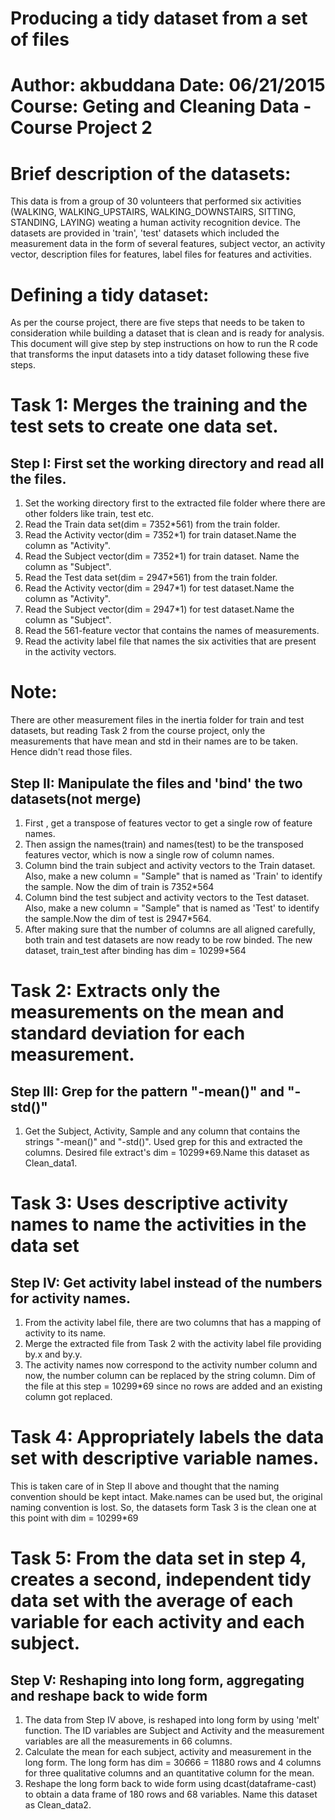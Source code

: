 
Producing a tidy dataset from a set of files
============================================
Author: akbuddana
Date: 06/21/2015
Course: Geting and Cleaning Data - Course Project 2
===================================================

Brief description of the datasets:
==================================

This data is from a group of 30 volunteers that performed six activities (WALKING, WALKING_UPSTAIRS, WALKING_DOWNSTAIRS, SITTING, STANDING, LAYING) weating a human activity recognition device. The datasets are provided in 'train', 'test' datasets which included the measurement data in the form of several features, subject vector, an activity vector, description files for features, label files for features and activities. 

Defining a tidy dataset:
========================

As per the course project, there are five steps that needs to be taken to consideration while building a dataset that is clean and is ready for analysis. This document will give step by step instructions on how to run the R code that transforms the input datasets into a tidy dataset following these five steps.

Task 1: Merges the training and the test sets to create one data set.
=====================================================================
Step I: First set the working directory and read all the files.
---------------------------------------------------------------
1) Set the working directory first to the extracted file folder where there are other folders like train, test etc.
2) Read the Train data set(dim = 7352*561) from the train folder.
3) Read the Activity vector(dim = 7352*1) for train dataset.Name the column as "Activity".
4) Read the Subject vector(dim = 7352*1) for train dataset. Name the column as "Subject".
5) Read the Test data set(dim = 2947*561) from the train folder.
6) Read the Activity vector(dim = 2947*1) for test dataset.Name the column as "Activity".
7) Read the Subject vector(dim = 2947*1) for test dataset.Name the column as "Subject".
8) Read the 561-feature vector that contains the names of measurements.
9) Read the activity label file that names the six activities that are present in the activity vectors. 

Note:
=====
There are other measurement files in the inertia folder for train and test datasets, but reading Task 2 from the course project, only the measurements that have mean and std in their names are to be taken. Hence didn't read those files.

Step II: Manipulate the files and 'bind' the two datasets(not merge)
---------------------------------------------------------------------
1) First , get a transpose of features vector to get a single row of feature names.
2) Then assign the names(train) and names(test) to be the transposed features vector, which is now a single row of column names.
3) Column bind the train subject and activity vectors to the Train dataset. Also, make a new column = "Sample" that is named as 'Train' to identify the sample. Now the dim of train is 7352*564
4) Column bind the test subject and activity vectors to the Test dataset. Also, make a new column = "Sample" that is named as 'Test' to identify the sample.Now the dim of test is 2947*564.
5) After making sure that the number of columns are all aligned carefully, both train and test datasets are now ready to be row binded. The new dataset, train_test after binding has dim = 10299*564

Task 2: Extracts only the measurements on the mean and standard deviation for each measurement.
===============================================================================================
Step III: Grep for the pattern "-mean()" and "-std()"
----------------------------------------------------
1) Get the Subject, Activity, Sample and any column that contains the strings "-mean()" and "-std()". Used grep for this and extracted the columns. 
Desired file extract's dim = 10299*69.Name this dataset as Clean_data1.

Task 3: Uses descriptive activity names to name the activities in the data set
==============================================================================
Step IV: Get activity label instead of the numbers for activity names.
----------------------------------------------------------------------
1) From the activity label file, there are two columns that has a mapping of activity to its name.
2) Merge the extracted file from Task 2 with the activity label file providing by.x and by.y.
3) The activity names now correspond to the activity number column and now, the number column can be replaced by the string column. Dim of the file at this step = 10299*69 since no rows are added and an existing column got replaced.


Task 4: Appropriately labels the data set with descriptive variable names. 
==========================================================================
This is taken care of in Step II above and thought that the naming convention should be kept intact.
Make.names can be used but, the original naming convention is lost.
So, the datasets form Task 3 is the clean one at this point with dim = 10299*69

Task 5: From the data set in step 4, creates a second, independent tidy data set with the average of each variable for each activity and each subject.
======================================================================================================================
Step V: Reshaping into long form, aggregating and reshape back to wide form
---------------------------------------------------------------------------
1) The data from Step IV above, is reshaped into long form by using 'melt' function. The ID variables are Subject and Activity and the measurement variables are all the measurements in 66 columns.
2) Calculate the mean for each subject, activity and measurement in the long form. The long form has dim = 30*6*66 = 11880 rows and 4 columns for three qualitative columns and an quantitative column for the mean.
3) Reshape the long form back to wide form using dcast(dataframe-cast) to obtain a data frame of 180 rows and 68 variables. Name this dataset as Clean_data2.












